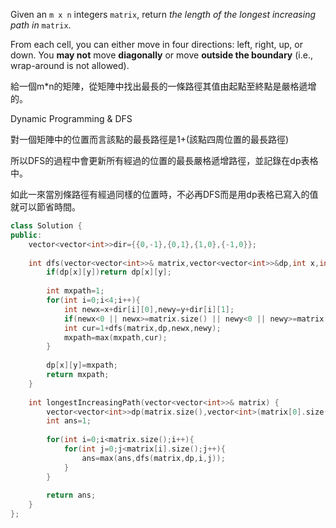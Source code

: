 Given an `m x n` integers `matrix`, return _the length of the longest increasing path in_ `matrix`.

From each cell, you can either move in four directions: left, right, up, or down. You **may not** move **diagonally** or move **outside the boundary** (i.e., wrap-around is not allowed).

給一個m\*n的矩陣，從矩陣中找出最長的一條路徑其值由起點至終點是嚴格遞增的。

Dynamic Programming & DFS

對一個矩陣中的位置而言該點的最長路徑是1+(該點四周位置的最長路徑)

所以DFS的過程中會更新所有經過的位置的最長嚴格遞增路徑，並記錄在dp表格中。

如此一來當別條路徑有經過同樣的位置時，不必再DFS而是用dp表格已寫入的值就可以節省時間。

```cpp
class Solution {
public:
    vector<vector<int>>dir={{0,-1},{0,1},{1,0},{-1,0}};
    
    int dfs(vector<vector<int>>& matrix,vector<vector<int>>&dp,int x,int y){   
        if(dp[x][y])return dp[x][y];
        
        int mxpath=1;
        for(int i=0;i<4;i++){
            int newx=x+dir[i][0],newy=y+dir[i][1];
            if(newx<0 || newx>=matrix.size() || newy<0 || newy>=matrix[0].size() || matrix[x][y]>=matrix[newx][newy])continue;
            int cur=1+dfs(matrix,dp,newx,newy);
            mxpath=max(mxpath,cur);
        }
        
        dp[x][y]=mxpath;
        return mxpath;
    }
    
    int longestIncreasingPath(vector<vector<int>>& matrix) {
        vector<vector<int>>dp(matrix.size(),vector<int>(matrix[0].size(),0));
        int ans=1;
        
        for(int i=0;i<matrix.size();i++){
            for(int j=0;j<matrix[i].size();j++){
                ans=max(ans,dfs(matrix,dp,i,j));
            }
        }
        
        return ans;
    }
};
```